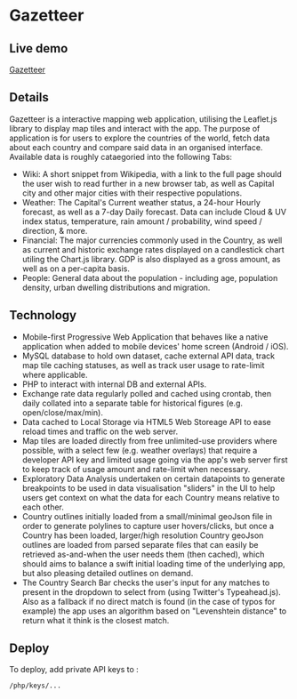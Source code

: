 # Gazetteer

## Live demo

[Gazetteer](https://gazetteer.nicholaspenney.co.uk/)


## Details

Gazetteer is a interactive mapping web application, utilising the Leaflet.js library to display map tiles and interact with the app.
The purpose of application is for users to explore the countries of the world, fetch data about each country and compare said data in an organised interface.
Available data is roughly cataegoried into the following Tabs:
- Wiki: A short snippet from Wikipedia, with a link to the full page should the user wish to read further in a new browser tab, as well as Capital city and other major cities with their respective populations.
- Weather: The Capital's Current weather status, a 24-hour Hourly forecast, as well as a 7-day Daily forecast. Data can include Cloud & UV index status, temperature, rain amount / probability, wind speed / direction, & more.
- Financial: The major currencies commonly used in the Country, as well as current and historic exchange rates displayed on a candlestick chart utiling the Chart.js library. GDP is also displayed as a gross amount, as well as on a per-capita basis.
- People: General data about the population - including age, population density, urban dwelling distributions and migration.

## Technology

- Mobile-first Progressive Web Application that behaves like a native application when added to mobile devices' home screen (Android / iOS).
- MySQL database to hold own dataset, cache external API data, track map tile caching statuses, as well as track user usage to rate-limit where applicable.
- PHP to interact with internal DB and external APIs.
- Exchange rate data regularly polled and cached using crontab, then daily collated into a separate table for historical figures (e.g. open/close/max/min).
- Data cached to Local Storage via HTML5 Web Storeage API to ease reload times and traffic on the web server.
- Map tiles are loaded directly from free unlimited-use providers where possible, with a select few (e.g. weather overlays) that require a developer API key and limited usage going via the app's web server first to keep track of usage amount and rate-limit when necessary.
- Exploratory Data Analysis undertaken on certain datapoints to generate breakpoints to be used in data visualisation "sliders" in the UI to help users get context on what the data for each Country means relative to each other.
- Country outlines initially loaded from a small/minimal geoJson file in order to generate polylines to capture user hovers/clicks, but once a Country has been loaded, larger/high resolution Country geoJson outlines are loaded from parsed separate files that can easily be retrieved as-and-when the user needs them (then cached), which should aims to balance a swift initial loading time of the underlying app, but also pleasing detailed outlines on demand.
- The Country Search Bar checks the user's input for any matches to present in the dropdown to select from (using Twitter's Typeahead.js). Also as a fallback if no direct match is found (in the case of typos for example) the app uses an algorithm based on "Levenshtein distance" to return what it think is the closest match.

## Deploy
To deploy, add private API keys to :
```
/php/keys/...
```
